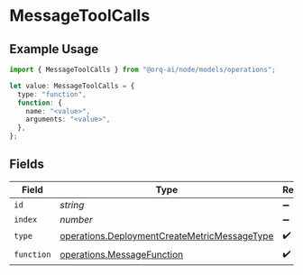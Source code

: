 # MessageToolCalls

## Example Usage

```typescript
import { MessageToolCalls } from "@orq-ai/node/models/operations";

let value: MessageToolCalls = {
  type: "function",
  function: {
    name: "<value>",
    arguments: "<value>",
  },
};
```

## Fields

| Field                                                                                                        | Type                                                                                                         | Required                                                                                                     | Description                                                                                                  |
| ------------------------------------------------------------------------------------------------------------ | ------------------------------------------------------------------------------------------------------------ | ------------------------------------------------------------------------------------------------------------ | ------------------------------------------------------------------------------------------------------------ |
| `id`                                                                                                         | *string*                                                                                                     | :heavy_minus_sign:                                                                                           | N/A                                                                                                          |
| `index`                                                                                                      | *number*                                                                                                     | :heavy_minus_sign:                                                                                           | N/A                                                                                                          |
| `type`                                                                                                       | [operations.DeploymentCreateMetricMessageType](../../models/operations/deploymentcreatemetricmessagetype.md) | :heavy_check_mark:                                                                                           | N/A                                                                                                          |
| `function`                                                                                                   | [operations.MessageFunction](../../models/operations/messagefunction.md)                                     | :heavy_check_mark:                                                                                           | N/A                                                                                                          |